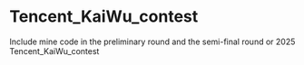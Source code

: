 # Tencent_KaiWu_contest
Include mine code in the preliminary round and the semi-final round or 2025 Tencent_KaiWu_contest
